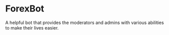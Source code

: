 # ForexBot
A helpful bot that provides the moderators and admins with various abilities to make their lives easier.
